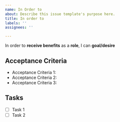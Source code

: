 ```yaml
---
name: In Order to
about: Describe this issue template's purpose here.
title: In order to
labels: ''
assignees: ''

---
```


In order to **receive benefits** as a **role**, I can **goal/desire**

## Acceptance Criteria

* Acceptance Criteria 1:
* Acceptance Criteria 2:
* Acceptance Criteria 3:

## Tasks

- [ ] Task 1
- [ ] Task 2
